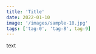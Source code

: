 ```yaml
---
title: 'Title'
date: 2022-01-10
image: '/images/sample-10.jpg'
tags: ['tag-0', 'tag-8', tag-9]
---
```


text
